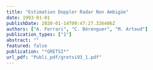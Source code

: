 ```yaml
---
title: "Estimation Doppler Radar Non Ambigüe"
date: 1993-01-01
publishDate: 2020-01-14T09:47:27.326406Z
authors: ["A. Ferrari", "C. Bérenguer", "M. Artaud"]
publication_types: ["1"]
abstract: ""
featured: false
publication: "*GRETSI*"
url_pdf: "Publi_pdf/gretsi93_1.pdf"
---
```



